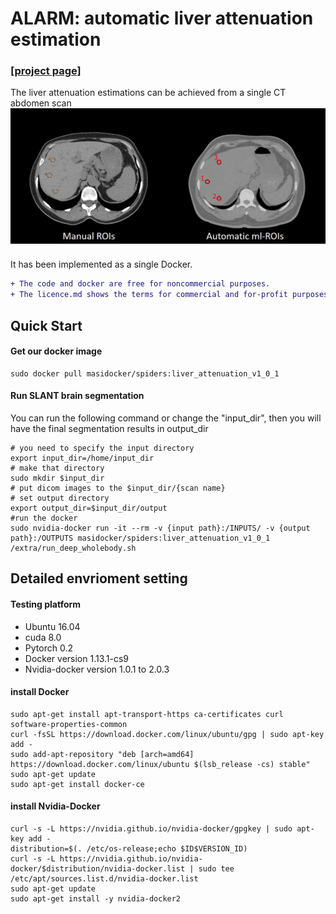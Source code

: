 # ALARM: automatic liver attenuation estimation
###  [[project page]](https://github.com/MASILab/ALARM/)  

The liver attenuation estimations can be achieved from a single CT abdomen scan
<img src="https://github.com/MASILab/ALARM/blob/master/screenshot/Figure1.jpg" width="600px"/>

It has been implemented as a single Docker.
```diff
+ The code and docker are free for noncommercial purposes.
+ The licence.md shows the terms for commercial and for-profit purposes.
```

## Quick Start
#### Get our docker image
```
sudo docker pull masidocker/spiders:liver_attenuation_v1_0_1
```
#### Run SLANT brain segmentation
You can run the following command or change the "input_dir", then you will have the final segmentation results in output_dir
```
# you need to specify the input directory
export input_dir=/home/input_dir   
# make that directory
sudo mkdir $input_dir
# put dicom images to the $input_dir/{scan name}
# set output directory
export output_dir=$input_dir/output
#run the docker
sudo nvidia-docker run -it --rm -v {input path}:/INPUTS/ -v {output path}:/OUTPUTS masidocker/spiders:liver_attenuation_v1_0_1 /extra/run_deep_wholebody.sh
```


## Detailed envrioment setting  

#### Testing platform
- Ubuntu 16.04
- cuda 8.0
- Pytorch 0.2
- Docker version 1.13.1-cs9
- Nvidia-docker version 1.0.1 to 2.0.3


#### install Docker
```
sudo apt-get install apt-transport-https ca-certificates curl software-properties-common
curl -fsSL https://download.docker.com/linux/ubuntu/gpg | sudo apt-key add -
sudo add-apt-repository "deb [arch=amd64] https://download.docker.com/linux/ubuntu $(lsb_release -cs) stable"
sudo apt-get update
sudo apt-get install docker-ce
```

#### install Nvidia-Docker
```
curl -s -L https://nvidia.github.io/nvidia-docker/gpgkey | sudo apt-key add -
distribution=$(. /etc/os-release;echo $ID$VERSION_ID)
curl -s -L https://nvidia.github.io/nvidia-docker/$distribution/nvidia-docker.list | sudo tee /etc/apt/sources.list.d/nvidia-docker.list
sudo apt-get update
sudo apt-get install -y nvidia-docker2
```


